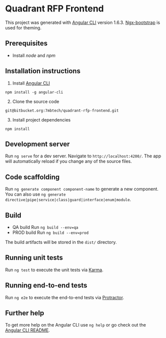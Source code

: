 # Quadrant RFP Frontend

This project was generated with [Angular CLI](https://github.com/angular/angular-cli) version 1.6.3. [Ngx-bootstrap](https://github.com/valor-software/ngx-bootstrap) is used for theming.

## Prerequisites
- Install *node* and *npm*

## Installation instructions
1. Install [Angular CLI](https://github.com/angular/angular-cli) 
```
npm install -g angular-cli
```
2. Clone the source code
```
git@bitbucket.org:7mbtech/quadrant-rfp-frontend.git
```
3. Install project dependencies
```
npm install
``` 

## Development server

Run `ng serve` for a dev server. Navigate to `http://localhost:4200/`. The app will automatically reload if you change any of the source files.

## Code scaffolding

Run `ng generate component component-name` to generate a new component. You can also use `ng generate directive|pipe|service|class|guard|interface|enum|module`.

## Build

- QA build
Run `ng build --env=qa`
- PROD build
Run `ng build --env=prod`

The build artifacts will be stored in the `dist/` directory.

## Running unit tests

Run `ng test` to execute the unit tests via [Karma](https://karma-runner.github.io).

## Running end-to-end tests

Run `ng e2e` to execute the end-to-end tests via [Protractor](http://www.protractortest.org/).

## Further help

To get more help on the Angular CLI use `ng help` or go check out the [Angular CLI README](https://github.com/angular/angular-cli/blob/master/README.md).
